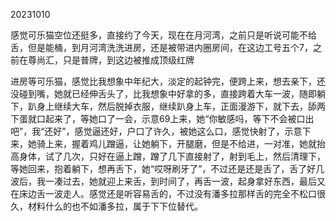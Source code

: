 20231010

感觉可乐猫空位还挺多，直接约了今天，现在在月河湾，之前只是听说可能不给舌，但是能桶，到月河湾洗洗进房，还是被带进内圈房间，在这边工号五个7，之前在尊尚汇，只是普牌，到这边被推成顶级红牌

进房等可乐猫，感觉比我想象中年纪大，淡定的起钟完，便跨上来，想去亲下，还没碰到嘴，她就已经伸舌头了，比我想象中好拿的多，直接跨着大车一波，随即躺下，趴身上继续大车，然后脱掉衣服，继续趴身上车，正面漫游下，就下去，舔两下蛋就口起来了，等她口了一会，示意69上来，她“你敏感吗，等下不会被口出吧”，我“还好”，感觉逼还好，户口了许久，被她这么口，感觉快射了，示意下来，她骑上来，握着鸡儿蹭逼，让她躺下，开腿磨，但是不给进，一对准，她就抬高身体，试了几次，只好在逼上蹭，蹭了几下直接射了，射到毛上，然后清理下，等她回来，抱着躺下，想再舌下，她“哎呀刷牙了”，不过还是还是舌了，舌了好几波后，我一凑过去，她就迎上来舌，到时间了，再舌一波，起身拿好东西，最后又在床边舌一波走人。感觉还是听容易舌的，不过没有潘多拉那样舌的完全不松口很久，材料什么的也不如潘多拉，属于下下位替代。